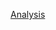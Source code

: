 [Analysis](https://github.com/linkaish/Fetch-DA-Assessment/blob/main/Task%203%3A%20Data%20Quality%20Evaluation/Data%20Quality%20Issues.ipynb)
